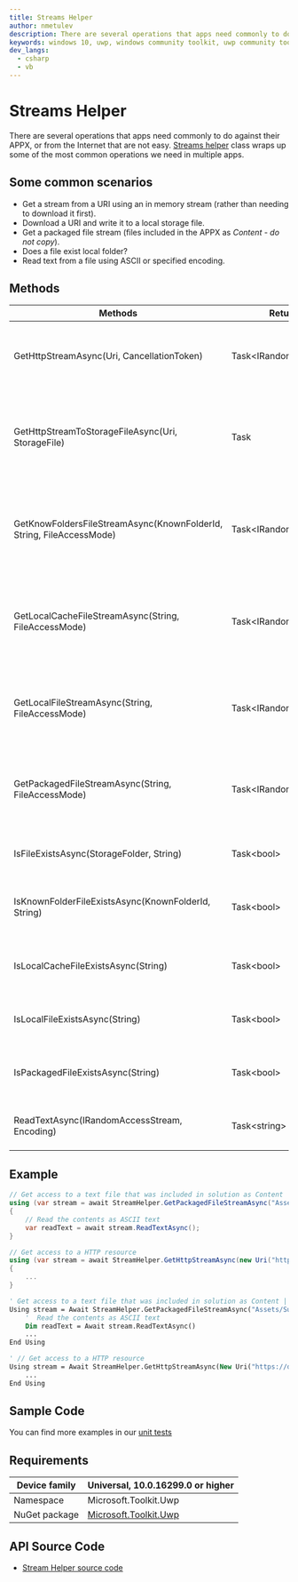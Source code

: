 ```yaml
---
title: Streams Helper
author: nmetulev
description: There are several operations that apps need commonly to do against their APPX, or from the Internet that are not easy.  This helper class wraps up some of the most common operations we need in multiple apps.
keywords: windows 10, uwp, windows community toolkit, uwp community toolkit, uwp toolkit, Streams
dev_langs:
  - csharp
  - vb
---
```


# Streams Helper

There are several operations that apps need commonly to do against their APPX, or from the Internet that are not easy.  [Streams helper](/dotnet/api/microsoft.toolkit.uwp.helpers.streamhelper) class wraps up some of the most common operations we need in multiple apps.

## Some common scenarios

* Get a stream from a URI using an in memory stream (rather than needing to download it first).
* Download a URI and write it to a local storage file.
* Get a packaged file stream (files included in the APPX as *Content - do not copy*).
* Does a file exist local folder?
* Read text from a file using ASCII or specified encoding.

## Methods

|                               Methods                                |        Return Type        |                                    Description                                     |
|----------------------------------------------------------------------|---------------------------|------------------------------------------------------------------------------------|
|              GetHttpStreamAsync(Uri, CancellationToken)              | Task\<IRandomAccessStream> |               Get the response stream returned by a HTTP get request               |
|          GetHttpStreamToStorageFileAsync(Uri, StorageFile)           |           Task            | Get the response stream returned by a HTTP get request and save it to a local file |
| GetKnowFoldersFileStreamAsync(KnownFolderId, String, FileAccessMode) | Task\<IRandomAccessStream> |    Return a stream to a specified file from the application local cache folder     |
|         GetLocalCacheFileStreamAsync(String, FileAccessMode)         | Task\<IRandomAccessStream> |    Return a stream to a specified file from the application local cache folder     |
|           GetLocalFileStreamAsync(String, FileAccessMode)            | Task\<IRandomAccessStream> |       Return a stream to a specified file from the application local folder        |
|          GetPackagedFileStreamAsync(String, FileAccessMode)          | Task\<IRandomAccessStream> |          Return a stream to a specified file from the installation folder          |
|               IsFileExistsAsync(StorageFolder, String)               |        Task\<bool>         |               Test if a file exists in the application local folder                |
|         IsKnownFolderFileExistsAsync(KnownFolderId, String)          |        Task\<bool>         |            Test if a file exists in the application local cache folder             |
|                 IsLocalCacheFileExistsAsync(String)                  |        Task\<bool>         |            Test if a file exists in the application local cache folder             |
|                    IsLocalFileExistsAsync(String)                    |        Task\<bool>         |               Test if a file exists in the application local folder                |
|                  IsPackagedFileExistsAsync(String)                   |        Task\<bool>         |            Test if a file exists in the application installation folder            |
|             ReadTextAsync(IRandomAccessStream, Encoding)             |       Task\<string>        |                          Read stream content as a string                           |

## Example

```csharp
// Get access to a text file that was included in solution as Content | do not copy local
using (var stream = await StreamHelper.GetPackagedFileStreamAsync("Assets/Sub/test.txt"))
{
    // Read the contents as ASCII text
    var readText = await stream.ReadTextAsync();
}

// Get access to a HTTP resource
using (var stream = await StreamHelper.GetHttpStreamAsync(new Uri("https://dev.windows.com")))
{
    ...
}
```

```vb
' Get access to a text file that was included in solution as Content | do not copy local
Using stream = Await StreamHelper.GetPackagedFileStreamAsync("Assets/Sub/test.txt")
    '  Read the contents as ASCII text
    Dim readText = Await stream.ReadTextAsync()
    ...
End Using

' // Get access to a HTTP resource
Using stream = Await StreamHelper.GetHttpStreamAsync(New Uri("https://dev.windows.com"))
    ...
End Using
```

## Sample Code

You can find more examples in our [unit tests](https://github.com/windows-toolkit/WindowsCommunityToolkit/blob/rel/7.0.0/UnitTests/UnitTests.UWP/Helpers/Test_StreamHelper.cs)

## Requirements

| Device family | Universal, 10.0.16299.0 or higher |
| --- | --- |
| Namespace | Microsoft.Toolkit.Uwp |
| NuGet package | [Microsoft.Toolkit.Uwp](https://www.nuget.org/packages/Microsoft.Toolkit.Uwp/) |

## API Source Code

* [Stream Helper source code](https://github.com/windows-toolkit/WindowsCommunityToolkit/blob/rel/7.0.0/Microsoft.Toolkit.Uwp/Helpers/StreamHelper.cs)
